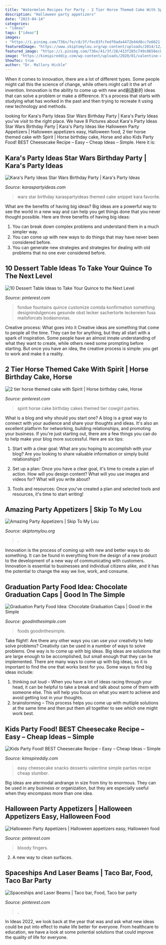 ```yaml
---
title: "Watermelon Recipes For Party - 2 Tier Horse Themed Cake With Spirit"
description: "Halloween party appetizers"
date: "2023-04-14"
categories:
- "ideas"
tags: ["ideas"]
images:
- "https://i.pinimg.com/736x/fe/c8/3f/fec83fcfedf0ada4472b44d8cc7e6621--quinceanera-ideas-shower-baby.jpg"
featuredImage: "https://www.skiptomylou.org/wp-content/uploads/2014/12/IMG_5293edit1.jpg"
featured_image: "https://i.pinimg.com/736x/41/3f/28/413f285c749c0650ec822d8b78a4cfa5.jpg"
image: "https://kimspireddiy.com/wp-content/uploads/2020/01/valentine-cheesecake-1-1.jpg"
ShowToc: true
author: "Dr. Mallory Hickle"
---
```



When it comes to innovation, there are a lot of different types. Some people might call this the science of change, while others might call it the art of invention. Innovation is the ability to come up with new and創造新的 ideas that can solve a problem or make a difference. It's a process that starts with studying what has worked in the past and then trying to recreate it using new technology and methods.

	

		
looking for Kara&#039;s Party Ideas Star Wars Birthday Party | Kara&#039;s Party Ideas you've visit to the right place. We have 8 Pictures about Kara&#039;s Party Ideas Star Wars Birthday Party | Kara&#039;s Party Ideas like Halloween Party Appetizers | Halloween appetizers easy, Halloween food, 2 tier horse themed cake with Spirit | Horse birthday cake, Horse and also Kids Party Food! BEST Cheesecake Recipe – Easy – Cheap Ideas – Simple. Here it is:
		
    
## Kara&#039;s Party Ideas Star Wars Birthday Party | Kara&#039;s Party Ideas

<img loading=lazy src="https://karaspartyideas.com/wp-content/uploads/2018/06/Star-Wars-Birthday-Party-via-Karas-Party-Ideas-KarasPartyIdeas.com2_.jpeg" onerror="this.onerror=null;this.src='https://tse1.mm.bing.net/th?id=OIP.uDU6jzoVjRKRfH2qfO00NAHaLG&amp;pid=15.1';" alt="Kara&#039;s Party Ideas Star Wars Birthday Party | Kara&#039;s Party Ideas">

_Source: karaspartyideas.com_

>wars star birthday karaspartyideas themed cake snippet kara favorite. 

	

What are the benefits of having big ideas?
Big ideas are a powerful way to see the world in a new way and can help you get things done that you never thought possible. Here are three benefits of having big ideas: 
1. You can break down complex problems and understand them in a much simpler way. 
2. You can come up with new ways to do things that may have never been considered before. 
3. You can generate new strategies and strategies for dealing with old problems that no one ever considered before.

    
## 10 Dessert Table Ideas To Take Your Quince To The Next Level

<img loading=lazy src="https://i.pinimg.com/736x/fe/c8/3f/fec83fcfedf0ada4472b44d8cc7e6621--quinceanera-ideas-shower-baby.jpg" onerror="this.onerror=null;this.src='https://tse2.mm.bing.net/th?id=OIP.koseK2Rl-NemPPv5Qz3BXAHaLH&amp;pid=15.1';" alt="10 Dessert Table Ideas to Take Your Quince to the Next Level">

_Source: pinterest.com_

>fondue fountains quince customize comida konfirmation something designindulgences gesunde obst lecker sachertorte leckereien fuss mailsforcats bodasnovias. 

	

Creative process: What goes into it
Creative ideas are something that come to people all the time. They can be for anything, but they all start with a spark of inspiration. Some people have an almost innate understanding of what they want to create, while others need some prompting before starting. But once you have an idea, the creative process is simple: you get to work and make it a reality.

    
## 2 Tier Horse Themed Cake With Spirit | Horse Birthday Cake, Horse

<img loading=lazy src="https://i.pinimg.com/736x/2a/d8/9d/2ad89d0a6eaa78d255a69fc5760441f6.jpg" onerror="this.onerror=null;this.src='https://tse4.mm.bing.net/th?id=OIP.jB8Q0du-UlixY0PVgfyCoAHaLH&amp;pid=15.1';" alt="2 tier horse themed cake with Spirit | Horse birthday cake, Horse">

_Source: pinterest.com_

>spirit horse cake birthday cakes themed tier cowgirl parties. 

	

What is a blog and why should you start one?
A blog is a great way to connect with your audience and share your thoughts and ideas. It's also an excellent platform for networking, building relationships, and promoting your business. If you're just starting out, there are a few things you can do to help make your blog more successful. Here are six tips:
1. Start with a clear goal: What are you hoping to accomplish with your blog? Are you looking to share valuable information or simply build relationships?

2. Set up a plan: Once you have a clear goal, it's time to create a plan of action. How will you design content? What will you use images and videos for? What will you write about?

3. Tools and resources: Once you've created a plan and selected tools and resources, it's time to start writing!

    
## Amazing Party Appetizers | Skip To My Lou

<img loading=lazy src="https://www.skiptomylou.org/wp-content/uploads/2014/12/IMG_5293edit1.jpg" onerror="this.onerror=null;this.src='https://tse1.mm.bing.net/th?id=OIP.nDLdskXnu90rH50F5WOUigHaLH&amp;pid=15.1';" alt="Amazing Party Appetizers | Skip To My Lou">

_Source: skiptomylou.org_

>. 

	

Innovation is the process of coming up with new and better ways to do something. It can be found in everything from the design of a new product to the development of a new way of communicating with customers. Innovation is essential to businesses and individual citizens alike, and it has the potential to change the way we live, work, and consume.

    
## Graduation Party Food Idea: Chocolate Graduation Caps | Good In The Simple

<img loading=lazy src="https://goodinthesimple.com/wp-content/uploads/2018/03/chocolate-graduation-caps-768x1446.jpg" onerror="this.onerror=null;this.src='https://tse3.mm.bing.net/th?id=OIP.SRU6VZx6IsuI3zEqBjR6AgHaN8&amp;pid=15.1';" alt="Graduation Party Food Idea: Chocolate Graduation Caps | Good in the Simple">

_Source: goodinthesimple.com_

>foods goodinthesimple. 

	

Take flight!: Are there any other ways you can use your creativity to help solve problems?
Creativity can be used in a number of ways to solve problems. One way is to come up with big ideas. Big ideas are solutions that are large enough to be accomplished, but small enough that they can be implemented. There are many ways to come up with big ideas, so it is important to find the one that works best for you. Some ways to find big ideas include: 
1) thinking out loud – When you have a lot of ideas racing through your head, it can be helpful to take a break and talk about some of them with someone else. This will help you focus on what you want to achieve and avoid getting lost in your thoughts. 
2) brainstorming – This process helps you come up with multiple solutions at the same time and then put them all together to see which one might work best.

    
## Kids Party Food! BEST Cheesecake Recipe – Easy – Cheap Ideas – Simple

<img loading=lazy src="https://kimspireddiy.com/wp-content/uploads/2020/01/valentine-cheesecake-1-1.jpg" onerror="this.onerror=null;this.src='https://tse4.mm.bing.net/th?id=OIP.9gf8HtaIgGhC0VxtCCMAiwHaLH&amp;pid=15.1';" alt="Kids Party Food! BEST Cheesecake Recipe – Easy – Cheap Ideas – Simple">

_Source: kimspireddiy.com_

>easy cheesecake snacks desserts valentine simple parties recipe cheap slumber. 

	

Big ideas are atermodal andrange in size from tiny to enormous. They can be used in any business or organization, but they are especially useful when they encompass more than one idea. 

    
## Halloween Party Appetizers | Halloween Appetizers Easy, Halloween Food

<img loading=lazy src="https://i.pinimg.com/736x/41/3f/28/413f285c749c0650ec822d8b78a4cfa5.jpg" onerror="this.onerror=null;this.src='https://tse1.mm.bing.net/th?id=OIP.ZT95VAv0P9neMkkisGmBPAHaLH&amp;pid=15.1';" alt="Halloween Party Appetizers | Halloween appetizers easy, Halloween food">

_Source: pinterest.com_

>bloody fingers. 

	

2. A new way to clean surfaces.

    
## Spaceships And Laser Beams | Taco Bar, Food, Taco Bar Party

<img loading=lazy src="https://i.pinimg.com/736x/30/a0/42/30a042c39d682eed45950ae3ea55fe41.jpg" onerror="this.onerror=null;this.src='https://tse2.mm.bing.net/th?id=OIP.CvihAI0ceF4Bx4y-BEExBgHaLF&amp;pid=15.1';" alt="Spaceships and Laser Beams | Taco bar, Food, Taco bar party">

_Source: pinterest.com_

>. 

	

In Ideas 2022, we look back at the year that was and ask what new ideas could be put into effect to make life better for everyone. From healthcare to education, we have a look at some potential solutions that could improve the quality of life for everyone.

